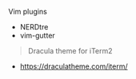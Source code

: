 
Vim plugins
- NERDtre
- vim-gutter



> Dracula theme for iTerm2
- https://draculatheme.com/iterm/



